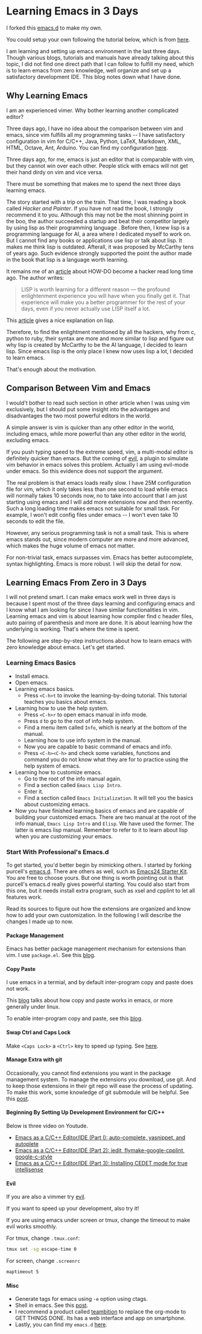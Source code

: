 # Learning Emacs in 3 Days
I forked this [emacs.d](https://github.com/purcell/emacs.d) to make my own.

You could setup your own following the tutorial below, which is from [here](http://shawnleezx.github.io/blog/2014/08/18/learning-emacs-in-3-days/).

I am learning and setting up emacs environment in the last three
days. Though various blogs, tutorials and manuals have already talking
about this topic, I did not find one direct path that I can follow to
fulfill my need, which is to learn emacs from zero knowledge, well
organize and set up a satisfactory development IDE.  This blog notes
down what I have done.

## Why Learning Emacs

I am an experienced vimer. Why bother learning another complicated
editor?

Three days ago, I have no idea about the comparison between vim and
emacs, since vim fulfills all my programming tasks -- I have
satisfactory configuration in vim for C/C++, Java, Python, LaTeX,
Markdown, XML, HTML, Octave, Ant, Arduino. You can find my
configuration [here](https://github.com/shawnLeeZX/.vim).

Three days ago, for me, emacs is just an editor that is comparable
with vim, but they cannot win over each other. People stick with emacs
will not get their hand dirdy on vim and vice versa.

There must be something that makes me to spend the next three days
learning emacs.

The story started with a trip on the train. That time, I was reading a
book called *Hacker and Painter*. If you have not read the book, I
strongly recommend it to you. Although this may not be the most
shinning point in the boo, the author succeeded a startup and beat
their competitor largely by using lisp as their programming language
. Before then, I knew lisp is a programming language for AI, a area
where I dedicated myself to work on. But I cannot find any books or
applications use lisp or talk about lisp. It makes me think lisp is
outdated. Afterall, it was proposed by McCarthy tens of years
ago. Such evidence strongly supported the point the author made in the
book that lisp is a language worth learning.

It remains me of an
[article](http://www.catb.org/esr/faqs/hacker-howto.html) about HOW-DO
become a hacker read long time ago. The author writes:

> LISP is worth learning for a different reason — the profound
> enlightenment experience you will have when you finally get it. That
> experience will make you a better programmer for the rest of your
> days, even if you never actually use LISP itself a lot.

This [article](http://www.defmacro.org/ramblings/lisp.html) gives a
nice explanation on lisp.

Therefore, to find the enlightment mentioned by all the hackers, why
from c, python to ruby, their syntax are more and more similar to lisp and
figure out why lisp is created by McCarthy to be the AI language, I
decided to learn lisp. Since emacs lisp is the only place I knew now
uses lisp a lot, I decided to learn emacs.

That's enough about the motivation.

## Comparison Between Vim and Emacs
I would't bother to read such section in other article when I was
using vim exclusively, but I should put some insight into the
advantages and disadvantages the two most powerful editors in the
world.

A simple answer is vim is quicker than any other editor in the world,
including emacs, while more powerful than any other editor in the
world, excluding emacs.

If you push typing speed to the extreme speed, vim, a multi-modal
editor is definitely quicker than emacs. But the coming of
[evil](https://gitorious.org/evil/pages/Home), a plugin to simulate
vim behavior in emacs solves this problem. Actually I am using
evil-mode under emacs. So this evidence does not support the argument.

The real problem is that emacs loads really slow. I have 25M
configuration file for vim, which it only takes less than one second
to load while emacs will normally takes 10 seconds now, no to take
into account that I am just starting using emacs and I will add more
extensions now and then recently. Such a long loading time makes emacs
not suitable for small task. For example, I won't edit config files
under emacs -- I won't even take 10 seconds to edit the file.

However, any serious programming task is not a small task. This is
where emacs stands out, since modern computer are more and more
advanced, which makes the huge volume of emacs not matter.

For non-trivial task, emacs surpasses vim. Emacs has better
autocomplete, syntax highlighting. Emacs is more robust. I will skip
the detail for now.

## Learning Emacs From Zero in 3 Days

I will not pretend smart. I can make emacs work well in three days is
because I spent most of the three days learning and configuring emacs
and I know what I am looking for since I have similar functionalities
in vim. Learning emacs and vim is about learning how compiler find c
header files, auto pairing of parenthesis and more are done. It is
about learning how the underlying is working. That's where the time
is spent.

The following are step-by-step instructions about how to learn emacs
with zero knowledge about emacs. Let's get started.


### Learning Emacs Basics

* Install emacs.
* Open emacs.
* Learning emacs basics.
  * Press `<C-h>t` to invoke the learning-by-doing tutorial. This
  tutorial teaches you basics about emacs.
* Learning how to use the help system.
  * Press `<C-h>r` to open emacs manual in info mode.
  * Press `d` to go to the root of info help system.
  * Find a menu item called `Info`, which is nearly at the bottom of the
    manual.
  * Learning how to use info system in the manual.
  * Now you are capable to basic command of emacs and info.
  * Press `<C-h><C-h>` and check some variables, functions and command
    you do not know what they are for to practice using the help
    system of emacs.
* Learning how to customize emacs.
  * Go to the root of the info manual again.
  * Find a section called `Emacs Lisp Intro`.
  * Enter it.
  * Find a section called `Emacs Initialization`. It will tell you the
    basics about customizing emacs.
* Now you have finished learning basics of emacs and are capable of
  building your customized emacs. There are two manual at the root of
  the info manual, `Emacs Lisp Intro` and `Elisp`. We have used the
  former. The latter is emacs lisp manual. Remember to refer to it to
  learn about lisp when you are customizing your emacs.

### Start With Professional's Emacs.d

To get started, you'd better begin by mimicking others. I started by
forking purcell's [emacs.d](https://github.com/purcell/emacs.d). There are
others as well, such as
[Emacs24 Starter Kit](http://eschulte.github.io/emacs24-starter-kit/). You
are free to choose yours. But one thing is worth pointing out is that
purcell's emacs.d really gives powerful starting. You could also start from this
one, but it needs install extra program, such as xsel and cpplint to let all
features work.

Read its sources to figure out how the extensions are organized and
know how to add your own customization. In the following I will
describe the changes I made up to now.

#### Package Management
Emacs has better package management mechanism for extensions than
vim. I use `package.el`. See this [blog](http://batsov.com/articles/2012/02/19/package-management-in-emacs-the-good-the-bad-and-the-ugly/).

#### Copy Paste
I use emacs in a termial, and by default inter-program copy and paste
does not work.

This
[blog](http://shreevatsa.wordpress.com/2006/10/22/emacs-copypaste-and-x/)
talks about how copy and paste works in emacs, or more generally under linux.

To enable inter-program copy and paste, see this [blog](http://hugoheden.wordpress.com/2009/03/08/copypaste-with-emacs-in-terminal/).

#### Swap Ctrl and Caps Lock
Make `<Caps Lock>` a `<Ctrl>` key to speed up typing. See [here](http://www.emacswiki.org/emacs/MovingTheCtrlKey).

#### Manage Extra with git
Occasionally, you cannot find extensions you want in the package
management system. To manage the extensions you download, use git. And
to keep those extensions in their git repo will ease the process of
updating. To make this work, some knowledge of git submodule will be
helpful. See this [post](http://longair.net/blog/2010/06/02/git-submodules-explained/).

#### Beginning By Setting Up Development Environment for C/C++

Below is three video on Youtude.

* [Emacs as a C/C++ Editor/IDE (Part I): auto-complete, yasnippet, and autoplete](https://www.youtube.com/watch?v=HTUE03LnaXA)
* [Emacs as a C/C++ Editor/IDE (Part 2): iedit, flymake-google-cpplint, google-c-style](https://www.youtube.com/watch?v=r_HW0EB67eY)
* [Emacs as a C/C++ Editor/IDE (Part 3): Installing CEDET mode for true intellisense](https://www.youtube.com/watch?v=Ib914gNr0ys)

#### Evil

If you are also a vimmer try [evil](http://www.emacswiki.org/emacs/Evil).

If you want to speed up your development, also try it!

If you are using emacs under screen or tmux, change the timeout to
make evil works smoothly.

For tmux, change `.tmux.conf`:

```bash
tmux set -sg escape-time 0
```
For screen, change `.screenrc`

```bash
maptimeout 5
```

#### Misc

* Generate tags for emacs using `-e` option using ctags.
* Shell in emacs. See this [post](http://www.masteringemacs.org/articles/2010/11/01/running-shells-in-emacs-overview/).
* I recommend a product called
  [teambition](https://www.teambition.com/) to replace the org-mode to
  GET THINGS DONE. Its has a web interface and app on smartphone.
* Lastly, you can find my `emacs.d` [here](https://github.com/shawnLeeZX/emacs.d).

